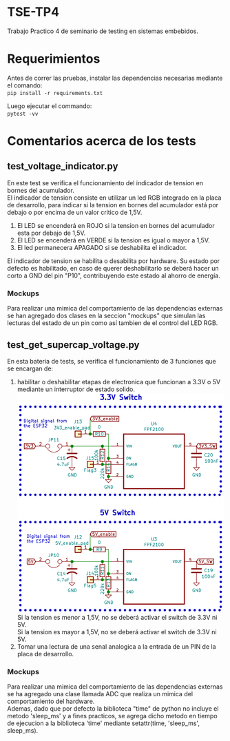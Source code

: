 # TSE-TP4
Trabajo Practico 4 de seminario de testing en sistemas embebidos.  

# Requerimientos  
Antes de correr las pruebas, instalar las dependencias necesarias mediante el comando:  
`pip install -r requirements.txt` 

Luego ejecutar el commando:  
`pytest -vv`  

# Comentarios acerca de los tests  
## test_voltage_indicator.py  
En este test se verifica el funcionamiento del indicador de tension en bornes del acumulador.  
El indicador de tension consiste en utilizar un led RGB integrado en la placa de desarrollo, para indicar si la tension en bornes del acumulador está por debajo o por encima de un valor critico de 1,5V.  
1.  El LED se encenderá en ROJO si la tension en bornes del acumulador esta por debajo de 1,5V.  
2.  El LED se encenderá en VERDE si la tension es igual o mayor a 1,5V.  
3.  El led permanecera APAGADO si se deshabilita el indicador.  

El indicador de tension se habilita o desabilita por hardware. Su estado por defecto es habilitado, en caso de querer deshabilitarlo se deberá hacer un corto a GND del pin "P10", contribuyendo este estado al ahorro de energía.  
### Mockups 
Para realizar una mimica del comportamiento de las dependencias externas se han agregado dos clases en la seccion "mockups" que simulan las lecturas del estado de un pin como así tambien de el control del LED RGB.  

## test_get_supercap_voltage.py
En esta bateria de tests, se verifica el funcionamiento de 3 funciones que se encargan de:
1.  habilitar o deshabilitar etapas de electronica que funcionan a 3.3V o 5V mediante un interruptor de estado solido.  
![switches](https://github.com/snorkman88/TSE-TP4/blob/main/switches.png)  
 Si la tension es menor a 1,5V, no se deberá activar el switch de 3.3V ni 5V.  
 Si la tension es mayor a 1,5V, no se deberá activar el switch de 3.3V ni 5V.  
2. Tomar una lectura de una senal analogica a la entrada de un PIN de la placa de desarrollo.  

### Mockups
Para realizar una mimica del comportamiento de las dependencias externas se ha agregado una clase llamada ADC que realiza un mimica del comportamiento del hardware.  
Ademas, dado que por defecto la biblioteca "time" de python no incluye el metodo 'sleep_ms' y a fines practicos, se agrega dicho metodo en tiempo de ejecucion a la biblioteca 'time' mediante setattr(time, 'sleep_ms', sleep_ms).
